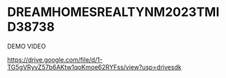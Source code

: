 # DREAMHOMESREALTYNM2023TMID38738


DEMO VIDEO

https://drive.google.com/file/d/1-TG5gVRyvZ57b6AKtw1qoKmoe62RYFss/view?usp=drivesdk
